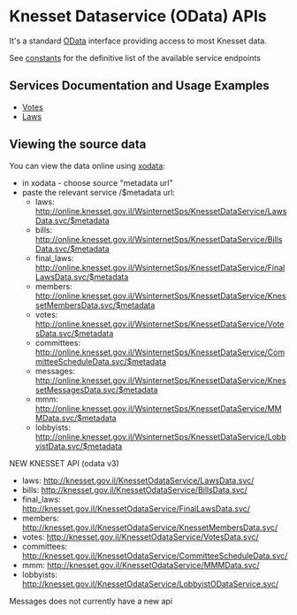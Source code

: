 # Knesset Dataservice (OData) APIs

It's a standard [OData](http://www.odata.org/) interface providing access to most Knesset data.

See [constants](/python/knesset_data/dataservice/constants.py) for the definitive list of the available service endpoints

## Services Documentation and Usage Examples

* [Votes](/python/knesset_data/dataservice/VOTES.md)
* [Laws](/python/knesset_data/dataservice/LAWS.md)

## Viewing the source data

You can view the data online using [xodata](http://pragmatiqa.com/xodata/):
* in xodata - choose source "metadata url"
* paste the relevant service /$metadata url:
  * laws: http://online.knesset.gov.il/WsinternetSps/KnessetDataService/LawsData.svc/$metadata
  * bills: http://online.knesset.gov.il/WsinternetSps/KnessetDataService/BillsData.svc/$metadata
  * final_laws: http://online.knesset.gov.il/WsinternetSps/KnessetDataService/FinalLawsData.svc/$metadata
  * members: http://online.knesset.gov.il/WsinternetSps/KnessetDataService/KnessetMembersData.svc/$metadata
  * votes: http://online.knesset.gov.il/WsinternetSps/KnessetDataService/VotesData.svc/$metadata
  * committees: http://online.knesset.gov.il/WsinternetSps/KnessetDataService/CommitteeScheduleData.svc/$metadata
  * messages: http://online.knesset.gov.il/WsinternetSps/KnessetDataService/KnessetMessagesData.svc/$metadata
  * mmm: http://online.knesset.gov.il/WsinternetSps/KnessetDataService/MMMData.svc/$metadata
  * lobbyists: http://online.knesset.gov.il/WsinternetSps/KnessetDataService/LobbyistData.svc/$metadata

NEW KNESSET API (odata v3)
* laws: http://knesset.gov.il/KnessetOdataService/LawsData.svc/
* bills: http://knesset.gov.il/KnessetOdataService/BillsData.svc/
* final_laws:  http://knesset.gov.il/KnessetOdataService/FinalLawsData.svc/
* members: http://knesset.gov.il/KnessetOdataService/KnessetMembersData.svc/
* votes: http://knesset.gov.il/KnessetOdataService/VotesData.svc/
* committees: http://knesset.gov.il/KnessetOdataService/CommitteeScheduleData.svc/
* mmm: http://knesset.gov.il/KnessetOdataService/MMMData.svc/
* lobbyists: http://knesset.gov.il/KnessetOdataService/LobbyistODataService.svc/

Messages does not currently have a new api
